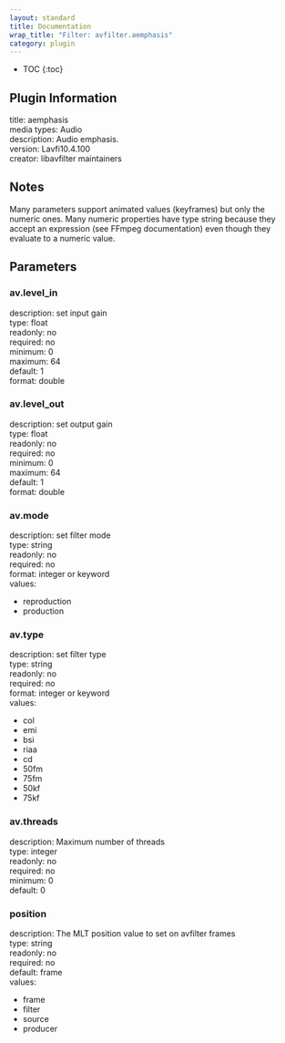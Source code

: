 ```yaml
---
layout: standard
title: Documentation
wrap_title: "Filter: avfilter.aemphasis"
category: plugin
---
```

* TOC
{:toc}

## Plugin Information

title: aemphasis  
media types:
Audio  
description: Audio emphasis.  
version: Lavfi10.4.100  
creator: libavfilter maintainers  

## Notes

Many parameters support animated values (keyframes) but only the numeric ones. Many numeric properties have type string because they accept an expression (see FFmpeg documentation) even though they evaluate to a numeric value.

## Parameters

### av.level_in

  
description:
set input gain  
type: float  
readonly: no  
required: no  
minimum: 0  
maximum: 64  
default: 1  
format: double  

### av.level_out

  
description:
set output gain  
type: float  
readonly: no  
required: no  
minimum: 0  
maximum: 64  
default: 1  
format: double  

### av.mode

  
description:
set filter mode  
type: string  
readonly: no  
required: no  
format: integer or keyword  
values:  

* reproduction
* production

### av.type

  
description:
set filter type  
type: string  
readonly: no  
required: no  
format: integer or keyword  
values:  

* col
* emi
* bsi
* riaa
* cd
* 50fm
* 75fm
* 50kf
* 75kf

### av.threads

  
description:
Maximum number of threads  
type: integer  
readonly: no  
required: no  
minimum: 0  
default: 0  

### position

  
description:
The MLT position value to set on avfilter frames  
type: string  
readonly: no  
required: no  
default: frame  
values:  

* frame
* filter
* source
* producer

